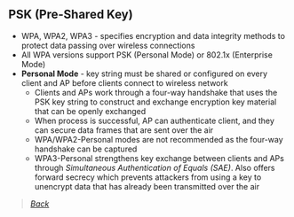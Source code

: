 ## PSK (Pre-Shared Key)  
* WPA, WPA2, WPA3 - specifies encryption and data integrity methods to protect data passing over wireless connections  
* All WPA versions support PSK (Personal Mode) or 802.1x (Enterprise Mode)  
* **Personal Mode** - key string must be shared or configured on every client and AP before clients connect to wireless network  
  * Clients and APs work through a four-way handshake that uses the PSK key string to construct and exchange encryption key material that can be openly exchanged  
  * When process is successful, AP can authenticate client, and they can secure data frames that are sent over the air  
  * WPA/WPA2-Personal modes are not recommended as the four-way handshake can be captured  
  * WPA3-Personal strengthens key exchange between clients and APs through *Simultaneous Authentication of Equals (SAE)*. Also offers forward secrecy which prevents attackers from using a key to unencrypt data that has already been transmitted over the air  
  

> *[Back](https://github.com/network-dluong/CCNP-ENCOR/tree/5.0-Security)*  
